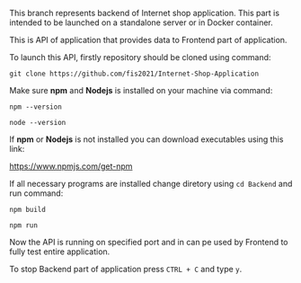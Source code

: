 This branch represents backend of Internet shop application.
This part is intended to be launched on a standalone server or in Docker container.

This is API of application that provides data to Frontend part of application.

To launch this API, firstly repository should be cloned using command:

`git clone https://github.com/fis2021/Internet-Shop-Application`

Make sure **npm** and **Nodejs** is installed on your machine via command:

`npm --version`

`node --version`

If **npm** or **Nodejs** is not installed you can download executables using this link:

https://www.npmjs.com/get-npm


If all necessary programs are installed change diretory using `cd Backend` and run command:

`npm build`

`npm run`

Now the API is running on specified port and in can pe used by Frontend to fully test entire application.

To stop Backend part of application press `CTRL + C` and type `y`.